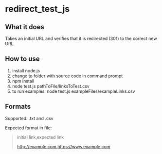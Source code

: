 # redirect_test_js

## What it does

Takes an initial URL and verifies that it is redirected (301) to the correct new URL.

## How to use

1. install node.js
2. change to folder with source code in command prompt
3. npm install
4. node test.js pathToFile/linksToTest.csv
5. to run examples: node test.js exampleFiles/exampleLinks.csv

## Formats

Supported: .txt and .csv

Expected format in file:
> initial link,expected link
>
> http://example.com,https://www.example.com
